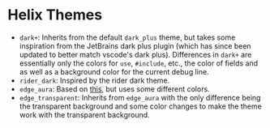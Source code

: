 # Helix Themes
- `dark+`: Inherits from the default `dark_plus` theme, but takes some inspiration from the JetBrains dark plus plugin (which has since been updated to better match vscode's dark plus). Differences in `dark+` are essentially only the colors for `use`, `#include`, etc., the color of fields and as well as a background color for the current debug line.
- `rider_dark`: Inspired by the rider dark theme.
- `edge_aura`: Based on [this](https://github.com/CptPotato/helix-themes), but uses some different colors.
- `edge_transparent`: Inherits from `edge_aura` with the only difference being the transparent background and some color changes to make the theme work with the transparent background.
